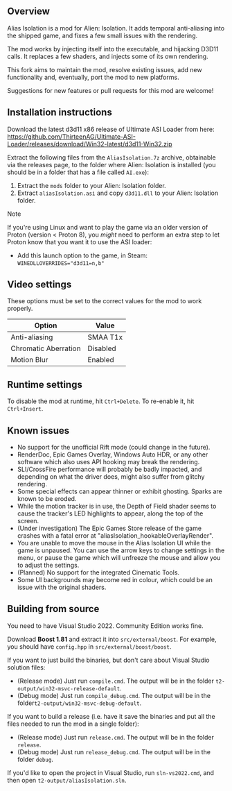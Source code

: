 ## Overview
Alias Isolation is a mod for Alien: Isolation. It adds temporal anti-aliasing into the shipped game, and fixes a few small issues with the rendering.

The mod works by injecting itself into the executable, and hijacking D3D11 calls. It replaces a few shaders, and injects some of its own rendering.

This fork aims to maintain the mod, resolve existing issues, add new functionality and, eventually, port the mod to new platforms.

Suggestions for new features or pull requests for this mod are welcome!

## Installation instructions
Download the latest d3d11 x86 release of Ultimate ASI Loader from here:
https://github.com/ThirteenAG/Ultimate-ASI-Loader/releases/download/Win32-latest/d3d11-Win32.zip

Extract the following files from the `AliasIsolation.7z` archive, obtainable via the releases page, to the folder where Alien: Isolation is installed (you should be in a folder that has a file called `AI.exe`):
1. Extract the `mods` folder to your Alien: Isolation folder.
2. Extract `aliasIsolation.asi` and copy `d3d11.dll` to your Alien: Isolation folder.

> [!NOTE]
> If you're using Linux and want to play the game via an older version of Proton (version < Proton 8), you _might_ need to perform an extra step to let Proton know that you want it to use the ASI loader:
> * Add this launch option to the game, in Steam: `WINEDLLOVERRIDES="d3d11=n,b"`

## Video settings
These options must be set to the correct values for the mod to work properly.

| Option | Value |
| --- | --- |
| Anti-aliasing | SMAA T1x |
| Chromatic Aberration | Disabled |
| Motion Blur | Enabled |

## Runtime settings
To disable the mod at runtime, hit `Ctrl+Delete`. To re-enable it, hit `Ctrl+Insert`.

## Known issues
* No support for the unofficial Rift mode (could change in the future).
* RenderDoc, Epic Games Overlay, Windows Auto HDR, or any other software which also uses API hooking may break the rendering.
* SLI/CrossFire performance will probably be badly impacted, and depending on what the driver does, might also suffer from glitchy rendering.
* Some special effects can appear thinner or exhibit ghosting. Sparks are known to be eroded.
* While the motion tracker is in use, the Depth of Field shader seems to cause the tracker's LED highlights to appear, along the top of the screen.
* (Under investigation) The Epic Games Store release of the game crashes with a fatal error at "aliasIsolation_hookableOverlayRender".
* You are unable to move the mouse in the Alias Isolation UI while the game is unpaused. You can use the arrow keys to change settings in the menu, or pause the game which will unfreeze the mouse and allow you to adjust the settings.
* (Planned) No support for the integrated Cinematic Tools.
* Some UI backgrounds may become red in colour, which could be an issue with the original shaders.

## Building from source
You need to have Visual Studio 2022. Community Edition works fine.

Download **Boost 1.81** and extract it into `src/external/boost`. For example, you should have `config.hpp` in `src/external/boost/boost`.

If you want to just build the binaries, but don't care about Visual Studio solution files:
* (Release mode) Just run `compile.cmd`. The output will be in the folder `t2-output/win32-msvc-release-default`.
* (Debug mode) Just run `compile_debug.cmd`. The output will be in the folder`t2-output/win32-msvc-debug-default`.

If you want to build a release (i.e. have it save the binaries and put all the files needed to run the mod in a single folder):
* (Release mode) Just run `release.cmd`. The output will be in the folder `release`.
* (Debug mode) Just run `release_debug.cmd`. The output will be in the folder `debug`.

If you'd like to open the project in Visual Studio, run `sln-vs2022.cmd`, and then open `t2-output/aliasIsolation.sln`.
